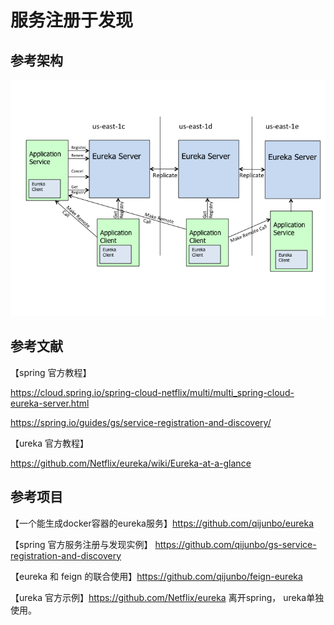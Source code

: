 ﻿服务注册于发现
==



参考架构
--

![eureka_architecture.png](eureka_architecture.png)


参考文献
--

【spring 官方教程】 

https://cloud.spring.io/spring-cloud-netflix/multi/multi_spring-cloud-eureka-server.html

https://spring.io/guides/gs/service-registration-and-discovery/

【ureka 官方教程】

https://github.com/Netflix/eureka/wiki/Eureka-at-a-glance

参考项目
--

【一个能生成docker容器的eureka服务】https://github.com/qijunbo/eureka

【spring 官方服务注册与发现实例】 https://github.com/qijunbo/gs-service-registration-and-discovery

【eureka 和 feign 的联合使用】https://github.com/qijunbo/feign-eureka

【ureka 官方示例】https://github.com/Netflix/eureka  离开spring， ureka单独使用。
